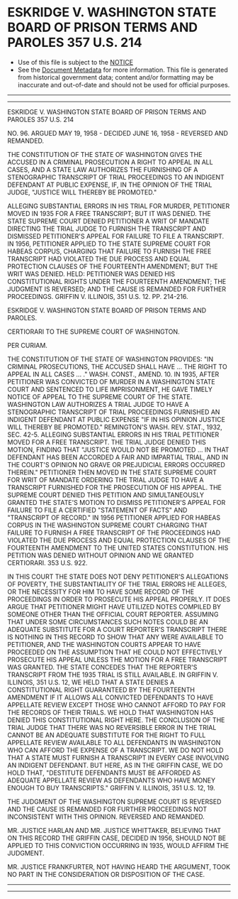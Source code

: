 ---
---

# ESKRIDGE V. WASHINGTON STATE BOARD OF PRISON TERMS AND PAROLES 357 U.S. 214

* Use of this file is subject to the [NOTICE](https://github.com/publicdocs/notice/blob/master/NOTICE)
* See the [Document Metadata](../../../) for more information.
  This file is generated from historical government data; content and/or formatting may be inaccurate and out-of-date and should not be used for official purposes.

----------
----------

ESKRIDGE V. WASHINGTON STATE BOARD OF PRISON TERMS AND PAROLES 357 U.S. 214

NO. 96.  ARGUED MAY 19, 1958 - DECIDED JUNE 16, 1958 - REVERSED AND REMANDED.

THE CONSTITUTION OF THE STATE OF WASHINGTON GIVES THE ACCUSED IN A CRIMINAL PROSECUTION A RIGHT TO APPEAL IN ALL CASES, AND A STATE LAW AUTHORIZES THE FURNISHING OF A STENOGRAPHIC TRANSCRIPT OF TRIAL PROCEEDINGS TO AN INDIGENT DEFENDANT AT PUBLIC EXPENSE, IF, IN THE OPINION OF THE TRIAL JUDGE, "JUSTICE WILL THEREBY BE PROMOTED."

ALLEGING SUBSTANTIAL ERRORS IN HIS TRIAL FOR MURDER, PETITIONER MOVED IN 1935 FOR A FREE TRANSCRIPT; BUT IT WAS DENIED.  THE STATE SUPREME COURT DENIED PETITIONER A WRIT OF MANDATE DIRECTING THE TRIAL JUDGE TO FURNISH THE TRANSCRIPT AND DISMISSED PETITIONER'S APPEAL FOR FAILURE TO FILE A TRANSCRIPT.  IN 1956, PETITIONER APPLIED TO THE STATE SUPREME COURT FOR HABEAS CORPUS, CHARGING THAT FAILURE TO FURNISH THE FREE TRANSCRIPT HAD VIOLATED THE DUE PROCESS AND EQUAL PROTECTION CLAUSES OF THE FOURTEENTH AMENDMENT; BUT THE WRIT WAS DENIED.  HELD:  PETITIONER WAS DENIED HIS CONSTITUTIONAL RIGHTS UNDER THE FOURTEENTH AMENDMENT; THE JUDGMENT IS REVERSED; AND THE CAUSE IS REMANDED FOR FURTHER PROCEEDINGS.  GRIFFIN V. ILLINOIS, 351 U.S. 12.  PP. 214-216.

ESKRIDGE V. WASHINGTON STATE BOARD OF PRISON TERMS AND PAROLES.

CERTIORARI TO THE SUPREME COURT OF WASHINGTON.

PER CURIAM.

THE CONSTITUTION OF THE STATE OF WASHINGTON PROVIDES:  "IN CRIMINAL PROSECUTIONS, THE ACCUSED SHALL HAVE  ...  THE RIGHT TO APPEAL IN ALL CASES  ...  ."  WASH. CONST., AMEND. 10.  IN 1935, AFTER PETITIONER WAS CONVICTED OF MURDER IN A WASHINGTON STATE COURT AND SENTENCED TO LIFE IMPRISONMENT, HE GAVE TIMELY NOTICE OF APPEAL TO THE SUPREME COURT OF THE STATE.  WASHINGTON LAW AUTHORIZES A TRIAL JUDGE TO HAVE A STENOGRAPHIC TRANSCRIPT OF TRIAL PROCEEDINGS FURNISHED AN INDIGENT DEFENDANT AT PUBLIC EXPENSE "IF IN HIS OPINION JUSTICE WILL THEREBY BE PROMOTED."  REMINGTON'S WASH. REV. STAT., 1932, SEC. 42-5.  ALLEGING SUBSTANTIAL ERRORS IN HIS TRIAL PETITIONER MOVED FOR A FREE TRANSCRIPT.  THE TRIAL JUDGE DENIED THIS MOTION, FINDING THAT "JUSTICE WOULD NOT BE PROMOTED  ...  IN THAT DEFENDANT HAS BEEN ACCORDED A FAIR AND IMPARTIAL TRIAL, AND IN THE COURT'S OPINION NO GRAVE OR PREJUDICIAL ERRORS OCCURRED THEREIN."  PETITIONER THEN MOVED IN THE STATE SUPREME COURT FOR WRIT OF MANDATE ORDERING THE TRIAL JUDGE TO HAVE A TRANSCRIPT FURNISHED FOR THE PROSECUTION OF HIS APPEAL.  THE SUPREME COURT DENIED THIS PETITION AND SIMULTANEOUSLY GRANTED THE STATE'S MOTION TO DISMISS PETITIONER'S APPEAL FOR FAILURE TO FILE A CERTIFIED "STATEMENT OF FACTS" AND "TRANSCRIPT OF RECORD."  IN 1956 PETITIONER APPLIED FOR HABEAS CORPUS IN THE WASHINGTON SUPREME COURT CHARGING THAT FAILURE TO FURNISH A FREE TRANSCRIPT OF THE PROCEEDINGS HAD VIOLATED THE DUE PROCESS AND EQUAL PROTECTION CLAUSES OF THE FOURTEENTH AMENDMENT TO THE UNITED STATES CONSTITUTION.  HIS PETITION WAS DENIED WITHOUT OPINION AND WE GRANTED CERTIORARI.  353 U.S. 922.

IN THIS COURT THE STATE DOES NOT DENY PETITIONER'S ALLEGATIONS OF POVERTY, THE SUBSTANTIALITY OF THE TRIAL ERRORS HE ALLEGES, OR THE NECESSITY FOR HIM TO HAVE SOME RECORD OF THE PROCEEDINGS IN ORDER TO PROSECUTE HIS APPEAL PROPERLY.  IT DOES ARGUE THAT PETITIONER MIGHT HAVE UTILIZED NOTES COMPILED BY SOMEONE OTHER THAN THE OFFICIAL COURT REPORTER.  ASSUMING THAT UNDER SOME CIRCUMSTANCES SUCH NOTES COULD BE AN ADEQUATE SUBSTITUTE FOR A COURT REPORTER'S TRANSCRIPT THERE IS NOTHING IN THIS RECORD TO SHOW THAT ANY WERE AVAILABLE TO PETITIONER, AND THE WASHINGTON COURTS APPEAR TO HAVE PROCEEDED ON THE ASSUMPTION THAT HE COULD NOT EFFECTIVELY PROSECUTE HIS APPEAL UNLESS THE MOTION FOR A FREE TRANSCRIPT WAS GRANTED.  THE STATE CONCEDES THAT THE REPORTER'S TRANSCRIPT FROM THE 1935 TRIAL IS STILL AVAILABLE.  IN GRIFFIN V. ILLINOIS, 351 U.S. 12, WE HELD THAT A STATE DENIES A CONSTITUTIONAL RIGHT GUARANTEED BY THE FOURTEENTH AMENDMENT IF IT ALLOWS ALL CONVICTED DEFENDANTS TO HAVE APPELLATE REVIEW EXCEPT THOSE WHO CANNOT AFFORD TO PAY FOR THE RECORDS OF THEIR TRIALS.  WE HOLD THAT WASHINGTON HAS DENIED THIS CONSTITUTIONAL RIGHT HERE.  THE CONCLUSION OF THE TRIAL JUDGE THAT THERE WAS NO REVERSIBLE ERROR IN THE TRIAL CANNOT BE AN ADEQUATE SUBSTITUTE FOR THE RIGHT TO FULL APPELLATE REVIEW AVAILABLE TO ALL DEFENDANTS IN WASHINGTON WHO CAN AFFORD THE EXPENSE OF A TRANSCRIPT.  WE DO NOT HOLD THAT A STATE MUST FURNISH A TRANSCRIPT IN EVERY CASE INVOLVING AN INDIGENT DEFENDANT.  BUT HERE, AS IN THE GRIFFIN CASE, WE DO HOLD THAT, "DESTITUTE DEFENDANTS MUST BE AFFORDED AS ADEQUATE APPELLATE REVIEW AS DEFENDANTS WHO HAVE MONEY ENOUGH TO BUY TRANSCRIPTS."  GRIFFIN V. ILLINOIS, 351 U.S. 12, 19.

THE JUDGMENT OF THE WASHINGTON SUPREME COURT IS REVERSED AND THE CAUSE IS REMANDED FOR FURTHER PROCEEDINGS NOT INCONSISTENT WITH THIS OPINION.  REVERSED AND REMANDED.

MR. JUSTICE HARLAN AND MR. JUSTICE WHITTAKER, BELIEVING THAT ON THIS RECORD THE GRIFFIN CASE, DECIDED IN 1956, SHOULD NOT BE APPLIED TO THIS CONVICTION OCCURRING IN 1935, WOULD AFFIRM THE JUDGMENT.

MR. JUSTICE FRANKFURTER, NOT HAVING HEARD THE ARGUMENT, TOOK NO PART IN THE CONSIDERATION OR DISPOSITION OF THE CASE.


----------
----------

